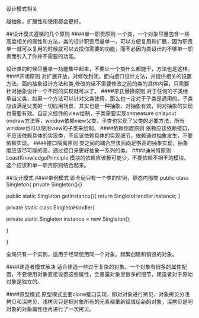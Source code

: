 设计模式相关

越抽象，扩展性和使用都会更好。


##设计模式遵循的几个原则
####单一职责原则
一个类，一个对象尽量包含一些高度相关的属性和方法，类的设计职责尽量单一，可以方便复用和扩展，因为职责单一就可以复用的时候就可以去找你需要的功能，而不必因为类设计的不够单一职责而引入了你并不需要的功能。

设计类的时候尽量单一功能集中起来，不要让一个类什么都能干，方法也是这样。
####开闭原则
对扩展开放，对修改封闭。面向接口设计方法，并提供相关的设置方法。面向抽象设计方法和类,修改的话不需要修改之前的类的具体内容，只需要针对抽象设计一个不同的实现就可以了。
####李氏替换原则
对于任何的子类继承自父类，如果一个方法可以针对父类使用，那么也一定对于子类是通用的。子类应该满足父类的一切应用场景，其实也是一种抽象，对抽象有效，则对抽象的实现也需要有效。自定义控件的view绘制，子类需要实现onmeasure  onlayout  ondraw方法等，window依赖view父类，子类也实现了父类的必要方法，所有window也可以使用view的子类来绘制。
####依赖倒置原则
依赖应该依赖接口，不应该依赖具体的实现类，不应该依赖具体的实现细节，依赖通过抽象发生，不要依赖实现。
####接口隔离原则
类之间的耦合应该面向足够高的抽象实现，抽象度应该尽可能的高，通过接口来更好抽象一系列的类。
####迪米特原则
LeastKnowledgePrinciple 模块的依赖应该极可能少，不要依赖不相干的模块。这个应该和单一职责原则结合起来。


##设计模式
####单例模式
即全局只有一个类的实例，静态内部类
public class Singleton{
private Singleton(){}

public static Singleton getInstance(){
return SingletoHandler.instance;
}

private static class SingletoHandler{

private static Singleton instance = new Singleton();

}

}

全局只有一个实例，适用于经常使用同一个对象。频繁创建和销毁的对象。

####建造者模式解决
适合建造一些过于复杂的对象。一个对象有很多的属性配置，不要使用对象直接设置这些属性，会暴露对象里很多的细节，建造者对于原始对象是独立的。

####原型模式
原型模式主要clone接口实现，即对对象进行拷贝，对象拷贝分浅拷贝和深拷贝，浅拷贝只是把对象所有的元素都重新赋值给新的对象，深拷贝是吧对象的对象属性也再进行了一次拷贝。
